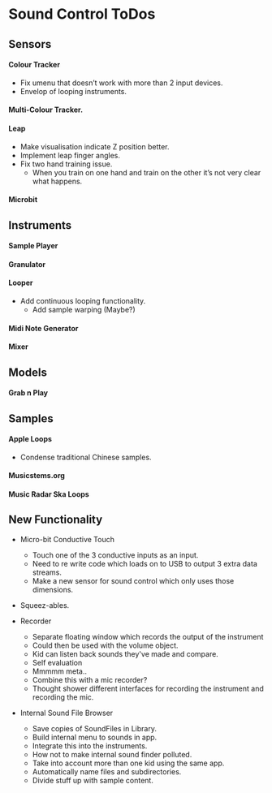 # Sound Control ToDos


## Sensors
#### Colour Tracker
* Fix umenu that doesn’t work with more than 2 input devices.
* Envelop of looping instruments.

#### Multi-Colour Tracker.

#### Leap
* Make visualisation indicate Z position better.
* Implement leap finger angles.
* Fix two hand training issue.
	* When you train on one hand and train on the other it’s not very clear what happens.

#### Microbit


## Instruments
#### Sample Player

#### Granulator

#### Looper
* Add continuous looping functionality.
	* Add sample warping (Maybe?)

#### Midi Note Generator

#### Mixer


## Models
#### Grab n Play


## Samples
#### Apple Loops
* Condense traditional Chinese samples.

#### Musicstems.org

#### Music Radar Ska Loops


## New Functionality
* Micro-bit Conductive Touch
    * Touch one of the 3 conductive inputs as an input.
	* Need to re write code which loads on to USB to output 3 extra data streams.
	* Make a new sensor for sound control which only uses those dimensions.

* Squeez-ables.

* Recorder
    * Separate floating window which records the output of the instrument
    * Could then be used with the volume object.
    * Kid can listen back sounds they've made and compare.
    * Self evaluation
    * Mmmmm meta..
    * Combine this with a mic recorder?
    * Thought shower different interfaces for recording the instrument and recording the mic.

* Internal Sound File Browser
    * Save copies of SoundFiles in Library.
    * Build internal menu to sounds in app.
    * Integrate this into the instruments.
    * How not to make internal sound finder polluted.
    * Take into account more than one kid using the same app.
    * Automatically name files and subdirectories.
    * Divide stuff up with sample content.